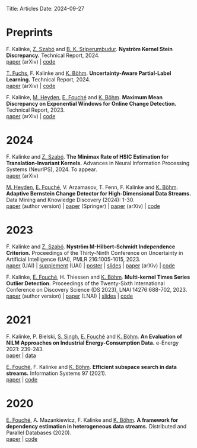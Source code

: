 Title: Articles
Date: 2024-09-27

# Preprints

F. Kalinke, [Z. Szabó](https://zoltansz.github.io/) and [B. K. Sriperumbudur](https://bharathsv.github.io/). __Nyström Kernel Stein Discrepancy.__ Technical Report, 2024. </br>
[paper](https://arxiv.org/abs/2406.08401) (arXiv) | [code](https://github.com/FlopsKa/nystroem-ksd)

[T. Fuchs](https://tobiasfuchs.de/), F. Kalinke and [K. Böhm](https://scholar.google.com/citations?user=RzCtTjYAAAAJ). __Uncertainty-Aware Partial-Label Learning.__ Technical Report, 2024. </br>
[paper](https://arxiv.org/abs/2402.00592) (arXiv) | [code](https://github.com/anon1248/uncertainty-aware-pll)

F. Kalinke, [M. Heyden](https://scholar.google.com/citations?user=VJeY0WcAAAAJ), [E. Fouché](https://edouardfouche.com/) and [K. Böhm](https://scholar.google.com/citations?user=RzCtTjYAAAAJ). __Maximum Mean Discrepancy on Exponential Windows for Online Change Detection.__ Technical Report, 2023. </br>
[paper](https://arxiv.org/abs/2205.12706) (arXiv) | [code](https://github.com/FlopsKa/mmdew-change-detector)


# 2024

F. Kalinke and [Z. Szabó](https://zoltansz.github.io/). __The Minimax Rate of HSIC Estimation for Translation-Invariant Kernels.__ Advances in Neural Information Processing Systems (NeurIPS), 2024. To appear.  </br>
[paper](https://arxiv.org/abs/2403.07735) (arXiv)

[M. Heyden](https://scholar.google.com/citations?user=VJeY0WcAAAAJ), [E. Fouché](https://edouardfouche.com/), V. Arzamasov, T. Fenn, F. Kalinke and [K. Böhm](https://scholar.google.com/citations?user=RzCtTjYAAAAJ). __Adaptive Bernstein Change Detector for High-Dimensional Data Streams.__ Data Mining and Knowledge Discovery (2024): 1-30. </br>
[paper](publications/heyden24-article.pdf) (author version) | [paper](https://doi.org/10.1007/s10618-023-00999-5) (Springer) | [paper](https://arxiv.org/abs/2306.12974) (arXiv) | [code](https://github.com/heymarco/AdaptiveBernsteinChangeDetector)


# 2023

F. Kalinke and [Z. Szabó](https://zoltansz.github.io/). __Nyström M-Hilbert-Schmidt Independence Criterion.__ Proceedings of the Thirty-Ninth Conference on Uncertainty in Artificial Intelligence (UAI), PMLR 216:1005-1015, 2023.  </br>
[paper](https://proceedings.mlr.press/v216/kalinke23a/kalinke23a.pdf) (UAI) | [supplement](https://proceedings.mlr.press/v216/kalinke23a/kalinke23a-supp.pdf) (UAI) | [poster](publications/kalinke23-poster.pdf) |  [slides](publications/kalinke23-spotlight.pdf) |  [paper](https://arxiv.org/abs/2302.09930) (arXiv) | [code](https://github.com/FlopsKa/nystroem-mhsic)

F. Kalinke, [E. Fouché](https://edouardfouche.com/), H. Thiessen and [K. Böhm](https://scholar.google.com/citations?user=RzCtTjYAAAAJ). __Multi-kernel Times Series Outlier Detection.__ Proceedings of the Twenty-Sixth International Conference on Discovery Science (DS 2023), LNAI 14276:688-702, 2023.<br/>
[paper](publications/kalinke23b-article.pdf) (author version) | [paper](https://doi.org/10.1007/978-3-031-45275-8_46) (LNAI) | [slides](publications/kalinke23b-slides.pdf) | [code](https://github.com/FlopsKa/mk-tsod/)


# 2021

F. Kalinke, P. Bielski, [S. Singh](https://scholar.google.com/citations?user=AUW65_oAAAAJ), [E. Fouché](https://edouardfouche.com/) and [K. Böhm](https://scholar.google.com/citations?user=RzCtTjYAAAAJ). __An Evaluation of NILM Approaches on Industrial Energy-Consumption Data.__ e-Energy 2021: 239-243.</br>
[paper](https://doi.org/10.1145/3447555.3464863) | [data](https://github.com/nilmtk/nilmtk/tree/master/nilmtk/dataset_converters/hipe)

[E. Fouché](https://edouardfouche.com/), F. Kalinke and [K. Böhm](https://scholar.google.com/citations?user=RzCtTjYAAAAJ). __Efficient subspace search in data streams.__ Information Systems 97 (2021).</br> [paper](https://doi.org/10.1016/j.is.2020.101705) | [code](https://github.com/edouardfouche/SGMRD)


# 2020

[E. Fouché](https://edouardfouche.com/), A. Mazankiewicz, F. Kalinke and [K. Böhm](https://scholar.google.com/citations?user=RzCtTjYAAAAJ). __A framework for dependency estimation in heterogeneous data streams.__ Distributed and Parallel Databases (2020).</br> [paper](https://link.springer.com/article/10.1007%2Fs10619-020-07295-x) | [code](https://github.com/edouardfouche/MCDE-extended)
